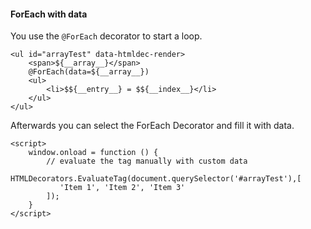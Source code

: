 #### ForEach with data

You use the ```@ForEach``` decorator to start a loop.
````
<ul id="arrayTest" data-htmldec-render>
    <span>${__array__}</span>
    @ForEach(data=${__array__})
    <ul>
        <li>$${__entry__} = $${__index__}</li>
    </ul>
</ul>
````
Afterwards you can select the ForEach Decorator and
fill it with data.
```
<script>
    window.onload = function () {
        // evaluate the tag manually with custom data        
        HTMLDecorators.EvaluateTag(document.querySelector('#arrayTest'),[
           'Item 1', 'Item 2', 'Item 3'
        ]);
    }
</script>
```